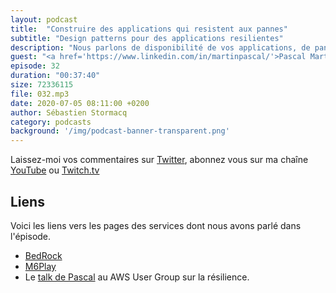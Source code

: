 ```yaml
---
layout: podcast
title:  "Construire des applications qui resistent aux pannes"
subtitle: "Design patterns pour des applications resilientes"
description: "Nous parlons de disponibilité de vos applications, de pannes dans des systèmes distribués. Après avoir décrit comment nous mesurons la disponibilité des applications, nous évoquons plusieurs techniques que vous pouvez utiliser pour que vos applications soient plus résilientes aux pannes et erreurs en tout genre."
guest: "<a href='https://www.linkedin.com/in/martinpascal/'>Pascal Martin</a>, Lead DevOps, <a href='https://www.bedrockstreaming.com'>BedRock</a> et <a href='https://aws.amazon.com/developer/community/heroes/pascal-martin/?did=dh_card&trk=dh_card'>AWS Hero</a>."
episode: 32
duration: "00:37:40"
size: 72336115
file: 032.mp3  
date: 2020-07-05 08:11:00 +0200
author: Sébastien Stormacq
category: podcasts
background: '/img/podcast-banner-transparent.png'
---
```


Laissez-moi vos commentaires sur [Twitter](https://twitter.com/sebsto), abonnez vous sur ma chaîne [YouTube](https://www.youtube.com/sebsto) ou [Twitch.tv](https://www.twitch.tv/sebAWS)

## Liens

Voici les liens vers les pages des services dont nous avons parlé dans l'épisode.

- [BedRock](https://www.bedrockstreaming.com)
- [M6Play](https://www.6play.fr)
- Le <a href="https://www.youtube.com/watch?v=JrVF6sVuBt8&t=4m00s">talk de Pascal</a> au AWS User Group sur la résilience.

